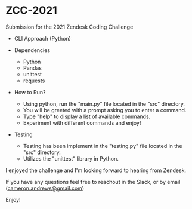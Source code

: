 # ZCC-2021
Submission for the 2021 Zendesk Coding Challenge

- CLI Approach (Python)

- Dependencies
    - Python
    - Pandas
    - unittest
    - requests

- How to Run?
    - Using python, run the "main.py" file located in the "src" directory.
    - You will be greeted with a prompt asking you to enter a command.
    - Type "help" to display a list of available commands.
    - Experiment with different commands and enjoy!

- Testing
    - Testing has been implement in the "testing.py" file located in the "src" directory.
    - Utilizes the "unittest" library in Python.


I enjoyed the challenge and I'm looking forward to hearing from Zendesk.

If you have any questions feel free to reachout in the Slack, or by email (cameron.andrews@gmail.com)

Enjoy!